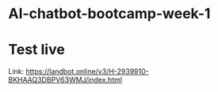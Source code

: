 # AI-chatbot-bootcamp-week-1

# Test live
Link: https://landbot.online/v3/H-2939910-BKHAAQ3DBPV63WMJ/index.html
